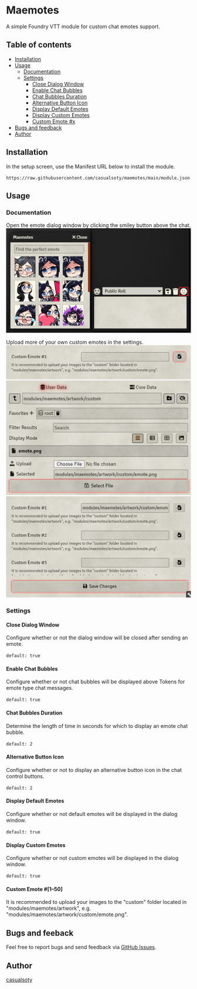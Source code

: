 # Maemotes
A simple Foundry VTT module for custom chat emotes support.
## Table of contents
* [Installation](#installation)
* [Usage](#usage)
  * [Documentation](#documentation)
  * [Settings](#settings)
    * [Close Dialog Window](#close-dialog-window)
    * [Enable Chat Bubbles](#enable-chat-bubbles)
    * [Chat Bubbles Duration](#chat-bubbles-duration)
    * [Alternative Button Icon](#alternative-button-icon)
    * [Display Default Emotes](#display-default-emotes)
    * [Display Custom Emotes](#display-custom-emotes)
    * [Custom Emote #x](#custom-emote-1–50)
* [Bugs and feedback](#bugs-and-feeback)
* [Author](#author)
## Installation
In the setup screen, use the Manifest URL below to install the module.
```
https://raw.githubusercontent.com/casualsoty/maemotes/main/module.json
```
## Usage
### Documentation
Open the emote dialog window by clicking the smiley button above the chat.
![0](https://raw.githubusercontent.com/casualsoty/maemotes/main/artwork/readme/0.png)

Upload more of your own custom emotes in the settings.
![1](https://raw.githubusercontent.com/casualsoty/maemotes/main/artwork/readme/1.png)
![2](https://raw.githubusercontent.com/casualsoty/maemotes/main/artwork/readme/2.png)
![3](https://raw.githubusercontent.com/casualsoty/maemotes/main/artwork/readme/3.png)
### Settings
#### Close Dialog Window
Configure whether or not the dialog window will be closed after sending an emote.

`default: true`
#### Enable Chat Bubbles
Configure whether or not chat bubbles will be displayed above Tokens for emote type chat messages.

`default: true`
#### Chat Bubbles Duration
Determine the length of time in seconds for which to display an emote chat bubble.

`default: 2`
#### Alternative Button Icon
Configure whether or not to display an alternative button icon in the chat control buttons.

`default: 2`
#### Display Default Emotes
Configure whether or not default emotes will be displayed in the dialog window.

`default: true`
#### Display Custom Emotes
Configure whether or not custom emotes will be displayed in the dialog window.

`default: true`
#### Custom Emote #[1–50]
It is recommended to upload your images to the "custom" folder located in "modules/maemotes/artwork", e.g. "modules/maemotes/artwork/custom/emote.png".
## Bugs and feeback
Feel free to report bugs and send feedback via [GitHub Issues](https://github.com/casualsoty/maemotes/issues).
## Author
[casualsoty](https://github.com/casualsoty)
